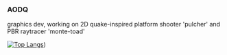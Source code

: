 ### AODQ

graphics dev, working on 2D quake-inspired platform shooter 'pulcher' and PBR raytracer 'monte-toad'

[![Top Langs](https://github-readme-stats.vercel.app/api/top-langs/?username=aodq)](https://github.com/anuraghazra/github-readme-stats))
